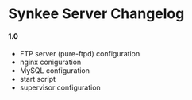 # Synkee Server Changelog

#### 1.0

 * FTP server (pure-ftpd) configuration
 * nginx coniguration
 * MySQL configuration
 * start script
 * supervisor configuration